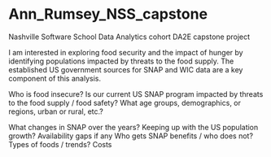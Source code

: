 # Ann_Rumsey_NSS_capstone
Nashville Software School Data Analytics cohort DA2E capstone project


I am interested in exploring food security and the impact of hunger by identifying populations impacted by threats to the food supply. 
The established US government sources for SNAP and WIC data are a key component of this analysis. 

Who is food insecure?
Is our current US SNAP program impacted by threats to the food supply / food safety?
What age groups, demographics, or regions, urban or rural, etc.?

What changes in SNAP over the years?
Keeping up with the US population growth?
Availability gaps if any
Who gets SNAP benefits / who does not?
Types of foods / trends? 
Costs
